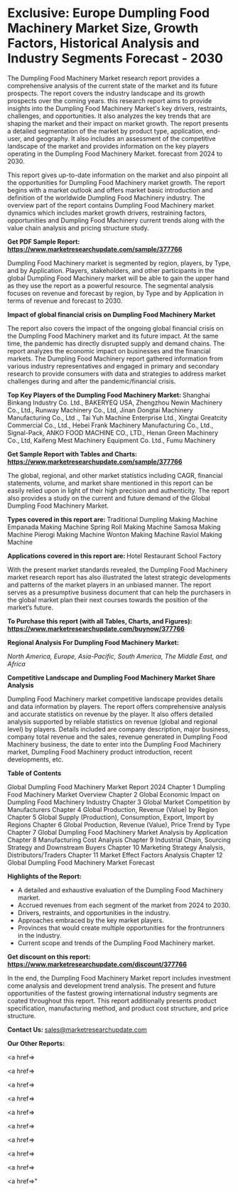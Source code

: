 # Exclusive: Europe Dumpling Food Machinery Market Size, Growth Factors, Historical Analysis and Industry Segments Forecast - 2030

The Dumpling Food Machinery Market research report provides a comprehensive analysis of the current state of the market and its future prospects. The report covers the industry landscape and its growth prospects over the coming years. this research report aims to provide insights into the Dumpling Food Machinery Market's key drivers, restraints, challenges, and opportunities. It also analyzes the key trends that are shaping the market and their impact on market growth. The report presents a detailed segmentation of the market by product type, application, end-user, and geography. It also includes an assessment of the competitive landscape of the market and provides information on the key players operating in the Dumpling Food Machinery Market. forecast from 2024 to 2030.

This report gives up-to-date information on the market and also pinpoint all the opportunities for Dumpling Food Machinery market growth. The report begins with a market outlook and offers market basic introduction and definition of the worldwide Dumpling Food Machinery industry. The overview part of the report contains Dumpling Food Machinery market dynamics which includes market growth drivers, restraining factors, opportunities and Dumpling Food Machinery current trends along with the value chain analysis and pricing structure study.

<strong><b>Get PDF Sample Report: <a href=https://www.marketresearchupdate.com/sample/377766>https://www.marketresearchupdate.com/sample/377766</a></b></strong>

Dumpling Food Machinery market is segmented by region, players, by Type, and by Application. Players, stakeholders, and other participants in the global Dumpling Food Machinery market will be able to gain the upper hand as they use the report as a powerful resource. The segmental analysis focuses on revenue and forecast by region, by Type and by Application in terms of revenue and forecast to 2030.

<strong><b>Impact of global financial crisis on Dumpling Food Machinery Market</b></strong>

The report also covers the impact of the ongoing global financial crisis on the Dumpling Food Machinery market and its future impact. At the same time, the pandemic has directly disrupted supply and demand chains. The report analyzes the economic impact on businesses and the financial markets. The Dumpling Food Machinery report gathered information from various industry representatives and engaged in primary and secondary research to provide consumers with data and strategies to address market challenges during and after the pandemic/financial crisis.

<strong><b>Top Key Players of the Dumpling Food Machinery Market:
</b></strong>Shanghai Binkang Industry Co. Ltd., BAKERYEQ USA, Zhengzhou Newin Machinery Co., Ltd., Runway Machinery Co., Ltd, Jinan Dongtai Machinery Manufacturing Co., Ltd ., Tai Yuh Machine Enterprise Ltd., Xingtai Greatcity Commercial Co., Ltd., Hebei Frank Machinery Manufacturing Co., Ltd., Signal-Pack, ANKO FOOD MACHINE CO., LTD., Henan Green Machinery Co., Ltd, Kaifeng Mest Machinery Equipment Co. Ltd., Fumu Machinery<strong><b>
</b></strong>

<strong><b>Get Sample Report with Tables and Charts: <a href=https://www.marketresearchupdate.com/sample/377766>https://www.marketresearchupdate.com/sample/377766</a></b></strong>

The global, regional, and other market statistics including CAGR, financial statements, volume, and market share mentioned in this report can be easily relied upon in light of their high precision and authenticity. The report also provides a study on the current and future demand of the Global Dumpling Food Machinery Market.

<strong><b>Types covered in this report are:
</b></strong>Traditional Dumpling Making Machine
Empanada Making Machine
Spring Roll Making Machine
Samosa Making Machine
Pierogi Making Machine
Wonton Making Machine
Raviol Making Machine<strong><b>
</b></strong>

<strong><b>Applications covered in this report are:
</b></strong>Hotel
Restaurant
School
Factory<strong><b>
</b></strong>

With the present market standards revealed, the Dumpling Food Machinery market research report has also illustrated the latest strategic developments and patterns of the market players in an unbiased manner. The report serves as a presumptive business document that can help the purchasers in the global market plan their next courses towards the position of the market’s future.

<strong><b>To Purchase this report (with all Tables, Charts, and Figures): <a href=https://www.marketresearchupdate.com/buynow/377766>https://www.marketresearchupdate.com/buynow/377766</a></b></strong>

<strong><b>Regional Analysis For Dumpling Food Machinery Market:</b></strong>

<em><i>North America, Europe, Asia-Pacific, South America, The Middle East, and Africa</i></em>

<strong><b>Competitive Landscape and Dumpling Food Machinery Market Share Analysis</b></strong>

Dumpling Food Machinery market competitive landscape provides details and data information by players. The report offers comprehensive analysis and accurate statistics on revenue by the player. It also offers detailed analysis supported by reliable statistics on revenue (global and regional level) by players. Details included are company description, major business, company total revenue and the sales, revenue generated in Dumpling Food Machinery business, the date to enter into the Dumpling Food Machinery market, Dumpling Food Machinery product introduction, recent developments, etc.

<strong><b>Table of Contents</b></strong>

Global Dumpling Food Machinery Market Report 2024
Chapter 1 Dumpling Food Machinery Market Overview
Chapter 2 Global Economic Impact on Dumpling Food Machinery Industry
Chapter 3 Global Market Competition by Manufacturers
Chapter 4 Global Production, Revenue (Value) by Region
Chapter 5 Global Supply (Production), Consumption, Export, Import by Regions
Chapter 6 Global Production, Revenue (Value), Price Trend by Type
Chapter 7 Global Dumpling Food Machinery Market Analysis by Application
Chapter 8 Manufacturing Cost Analysis
Chapter 9 Industrial Chain, Sourcing Strategy and Downstream Buyers
Chapter 10 Marketing Strategy Analysis, Distributors/Traders
Chapter 11 Market Effect Factors Analysis
Chapter 12 Global Dumpling Food Machinery Market Forecast

<strong><b>Highlights of the Report:</b></strong>

- A detailed and exhaustive evaluation of the Dumpling Food Machinery market.
- Accrued revenues from each segment of the market from 2024 to 2030.
- Drivers, restraints, and opportunities in the industry.
- Approaches embraced by the key market players.
- Provinces that would create multiple opportunities for the frontrunners in the industry.
- Current scope and trends of the Dumpling Food Machinery market.

<strong><b>Get discount on this report: <a href=https://www.marketresearchupdate.com/discount/377766>https://www.marketresearchupdate.com/discount/377766</a></b></strong>

In the end, the Dumpling Food Machinery Market report includes investment come analysis and development trend analysis. The present and future opportunities of the fastest growing international industry segments are coated throughout this report. This report additionally presents product specification, manufacturing method, and product cost structure, and price structure.

<strong><b>Contact Us:
</b></strong>sales@marketresearchupdate.com

<strong>Our Other Reports:</strong>

<a href=></a>

<a href=></a>

<a href=></a>

<a href=></a>

<a href=></a>

<a href=></a>

<a href=></a>

<a href=></a>

<a href=></a>

<a href=></a>"
